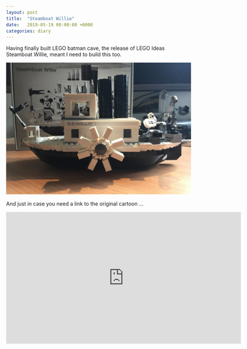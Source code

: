 ```yaml
---
layout: post
title:  "Steamboat Willie"
date:   2019-05-19 00:00:00 +0000
categories: diary
---
```


<p>Having finally built LEGO batman cave, the release of LEGO Ideas Steamboat Willie, meant I need to build this too. </p>

<p><center><img src="/assets/images/steamboat.jpeg" width="640" height="360" alt=""></center></p>


<p>And just in case you need a link to the original cartoon &#8230; </p>
<p><span class="embed-youtube" style="text-align:center; display: block;"><iframe class='youtube-player' width='640' height='360' src='https://www.youtube.com/embed/BBgghnQF6E4?version=3&#038;rel=1&#038;showsearch=0&#038;showinfo=1&#038;iv_load_policy=1&#038;fs=1&#038;hl=en-GB&#038;autohide=2&#038;wmode=transparent' allowfullscreen='true' style='border:0;' sandbox='allow-scripts allow-same-origin allow-popups allow-presentation'></iframe></span></p>
